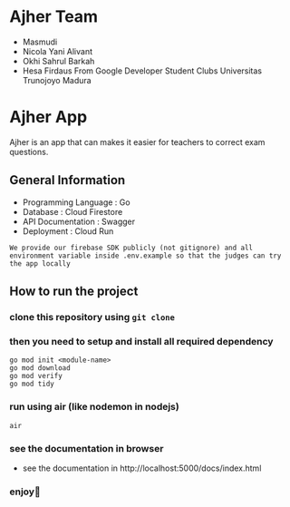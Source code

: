 # Ajher Team
- Masmudi
- Nicola Yani Alivant
- Okhi Sahrul Barkah
- Hesa Firdaus
From Google Developer Student Clubs Universitas Trunojoyo Madura

# Ajher App

Ajher is an app that can makes it easier for teachers to correct exam questions.

## General Information
- Programming Language : Go
- Database : Cloud Firestore
- API Documentation : Swagger
- Deployment : Cloud Run

```
We provide our firebase SDK publicly (not gitignore) and all environment variable inside .env.example so that the judges can try the app locally
```

## How to run the project

### clone this repository using `git clone`
### then you need to setup and install all required dependency
```
go mod init <module-name>
go mod download
go mod verify
go mod tidy
```
### run using air (like nodemon in nodejs)
```
air
```
### see the documentation in browser
- see the documentation in http://localhost:5000/docs/index.html

### enjoy🎉
